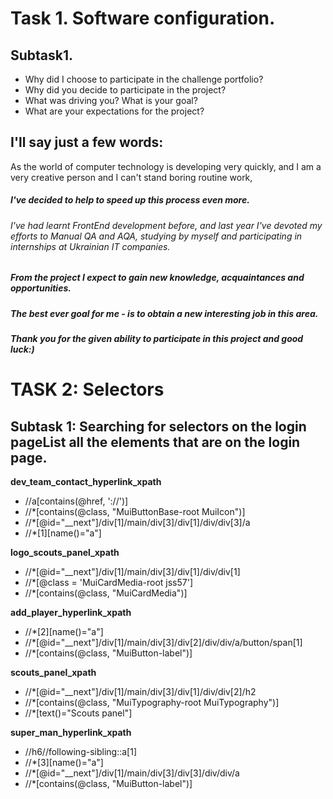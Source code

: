 # Task 1. Software configuration.

## Subtask1.
* Why did I choose to participate in the challenge portfolio?
* Why did you decide to participate in the project?
* What was driving you? What is your goal?
* What are your expectations for the project?

## I'll say just a few words:

As the world of computer technology is developing very quickly, 
and I am a very creative person and I can't stand boring routine work,
##### I've decided to help to speed up this process even more. 
###### I've had learnt FrontEnd development before, and last year I've devoted my efforts to Manual QA and AQA, studying by myself and participating in internships at Ukrainian IT companies. 
##### From the project I expect to gain new knowledge, acquaintances and opportunities. 
##### The best ever goal for me - is to obtain a new interesting job in this area.

###### **_Thank you for the given ability to participate in this project and good luck:)_** 



# TASK 2: Selectors

## Subtask 1: Searching for selectors on the login pageList all the elements that are on the login page.

**dev_team_contact_hyperlink_xpath**
* //a[contains(@href, '://')]
* //*[contains(@class, "MuiButtonBase-root MuiIcon")]
* //*[@id="__next"]/div[1]/main/div[3]/div[1]/div/div[3]/a
* //*[1][name()="a"]

**logo_scouts_panel_xpath**
* //*[@id="__next"]/div[1]/main/div[3]/div[1]/div/div[1]
* //*[@class = 'MuiCardMedia-root jss57']
* //*[contains(@class, "MuiCardMedia")] 

**add_player_hyperlink_xpath**
* //*[2][name()="a"]
* //*[@id="__next"]/div[1]/main/div[3]/div[2]/div/div/a/button/span[1]
* //*[contains(@class, "MuiButton-label")] 

**scouts_panel_xpath**
* //*[@id="__next"]/div[1]/main/div[3]/div[1]/div/div[2]/h2
* //*[contains(@class, "MuiTypography-root MuiTypography")]
* //*[text()="Scouts panel"]

**super_man_hyperlink_xpath**
* //h6//following-sibling::a[1]
* //*[3][name()="a"]
* //*[@id="__next"]/div[1]/main/div[3]/div[3]/div/div/a
* //*[contains(@class, "MuiButton-label")] 





